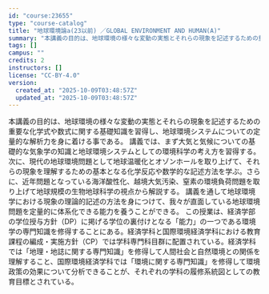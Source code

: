 ```yaml
---
id: "course:23655"
type: "course-catalog"
title: "地球環境論a(23以前) ／GLOBAL ENVIRONMENT AND HUMAN(A)"
summary: "本講義の目的は、地球環境の様々な変動の実態とそれらの現象を記述するための重要な化学式や数式に関する基礎知識を習得し、地球環境システムについての定量的な解析力を身に着ける事である。 講義では、まず大気と気候についての基礎的な気象学の知識と地球…"
tags: []
campus: ""
credits: 2
instructors: []
license: "CC-BY-4.0"
version:
  created_at: "2025-10-09T03:48:57Z"
  updated_at: "2025-10-09T03:48:57Z"
---
```

本講義の目的は、地球環境の様々な変動の実態とそれらの現象を記述するための重要な化学式や数式に関する基礎知識を習得し、地球環境システムについての定量的な解析力を身に着ける事である。 講義では、まず大気と気候についての基礎的な気象学の知識と地球環境システムとしての環境科学の考え方を習得する。次に、現代の地球環境問題として地球温暖化とオゾンホールを取り上げて、それらの現象を理解するための基本となる化学反応や数学的な記述方法を学ぶ。さらに、近年問題となっている海洋酸性化、越境大気汚染、窒素の環境負荷問題を取り上げて地球規模の生物地球科学の視点から解説する。 講義を通して地球環境学における現象の理論的記述の方法を身につけて、我々が直面している地球環境問題を定量的に体系化できる能力を養うことができる。 この授業は、経済学部の学位授与方針（DP）に掲げる学位の裏付けとなる「能力」の一つである環境学の専門知識を修得することにある。経済学科と国際環境経済学科における教育課程の編成・実施方針（CP）では学科専門科目群に配置されている。経済学科では「地理・地誌に関する専門知識」を修得して人間社会と自然環境との関係を理解すること、国際環境経済学科では「環境に関する専門知識」を修得して環境政策の効果について分析できることが、それぞれの学科の履修系統図としての教育目標とされている。
